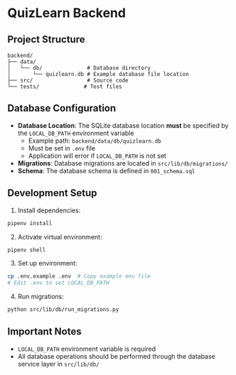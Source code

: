 # QuizLearn Backend

## Project Structure

```
backend/
├── data/
│   └── db/              # Database directory
│       └── quizlearn.db # Example database file location
├── src/                 # Source code
└── tests/              # Test files
```

## Database Configuration

- **Database Location**: The SQLite database location **must** be specified by the `LOCAL_DB_PATH` environment variable
  - Example path: `backend/data/db/quizlearn.db`
  - Must be set in `.env` file
  - Application will error if `LOCAL_DB_PATH` is not set
- **Migrations**: Database migrations are located in `src/lib/db/migrations/`
- **Schema**: The database schema is defined in `001_schema.sql`

## Development Setup

1. Install dependencies:
```bash
pipenv install
```

2. Activate virtual environment:
```bash
pipenv shell
```

3. Set up environment:
```bash
cp .env.example .env  # Copy example env file
# Edit .env to set LOCAL_DB_PATH
```

4. Run migrations:
```bash
python src/lib/db/run_migrations.py
```

## Important Notes

- `LOCAL_DB_PATH` environment variable is required
- All database operations should be performed through the database service layer in `src/lib/db/`
